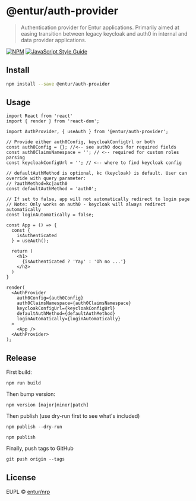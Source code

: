 # @entur/auth-provider

> Authentication provider for Entur applications. Primarily aimed at easing transition between legacy keycloak and auth0 in internal and data provider applications.

[![NPM](https://img.shields.io/npm/v/@entur/auth-provider.svg)](https://www.npmjs.com/package/@entur/auth-provider) [![JavaScript Style Guide](https://img.shields.io/badge/code_style-standard-brightgreen.svg)](https://standardjs.com)

## Install

```bash
npm install --save @entur/auth-provider
```

## Usage

```tsx
import React from 'react'
import { render } from 'react-dom';

import AuthProvider, { useAuth } from '@entur/auth-provider';

// Provide either auth0Config, keycloakConfigUrl or both
const auth0Config = {}; //<-- see auth0 docs for required fields
const auth0ClaimsNamespace = ''; // <-- required for custom roles parsing
const keycloakConfigUrl = ''; // <-- where to find keycloak config

// defaultAuthMethod is optional, kc (keycloak) is default. User can override with query parameter:
// ?authMethod=kc|auth0
const defaultAuthMethod = 'auth0';

// If set to false, app will not automatically redirect to login page
// Note: Only works on auth0 - keycloak will always redirect automatically
const loginAutomatically = false;

const App = () => {
  const {
    isAuthenticated
  } = useAuth();

  return (
    <h1>
      {isAuthenticated ? 'Yay' : 'Oh no ...'}
    </h2>
  )
}

render(
  <AuthProvider
    auth0Config={auth0Config}
    auth0ClaimsNamespace={auth0ClaimsNamespace}
    keycloakConfigUrl={keycloakConfigUrl}
    defaultAuthMethod={defaultAuthMethod}
    loginAutomatically={loginAutomatically}
  >
    <App />
  <AuthProvider>
);
```

## Release

First build:

    npm run build

Then bump version:

    npm version [major|minor|patch]

Then publish (use dry-run first to see what's included)

    npm publish --dry-run

    npm publish

Finally, push tags to GitHub

    git push origin --tags


## License

EUPL © [entur/nrp](https://github.com/entur/nrp)

